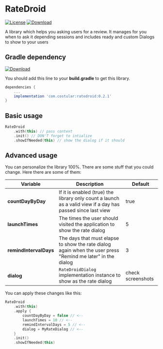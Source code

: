 # RateDroid

[![License](https://img.shields.io/badge/License-Apache%202.0-blue.svg)](https://opensource.org/licenses/Apache-2.0)
[ ![Download](https://api.bintray.com/packages/costular/maven/ratedroid/images/download.svg) ](https://bintray.com/costular/maven/ratedroid/_latestVersion)

A library which helps you asking users for a review. It manages for you when to ask it depending sessions and includes ready and custom Dialogs to show to your users

## Gradle dependency
[ ![Download](https://api.bintray.com/packages/costular/maven/ratedroid/images/download.svg) ](https://bintray.com/costular/maven/ratedroid/_latestVersion)

You should add this line to your **build.gradle** to get this library.

```groovy
dependencies {
    ...
    implementation 'com.costular:ratedroid:0.2.1'
}
```

## Basic usage

```kotlin
RateDroid
    .with(this) // pass context
    .init() // DON'T forget to intialize
    .showIfNeeded(this) // show the dialog if it should
```

## Advanced usage

You can personalize the library 100%. There are some stuff that you could change. Here there are some of them:

| Variable           | Description                                                                                                 | Default           |
|--------------------|-------------------------------------------------------------------------------------------------------------|-------------------|
| **countDayByDay**      | If it is enabled (true) the library only count a launch as a valid view if a day has passed since last view | true              |
| **launchTimes**        | The times the user should visited the application to show the rate dialog                                   | 5                 |
| **remindIntervalDays** | The days that must elapse to show the rate dialog again when the user press "Remind me later" in the dialog | 3                 |
| **dialog**             | `RateDroidDialog` implementation instance to show as the rate dialog                                          | check screenshots |

You can apply these changes like this:

```kotlin
RateDroid
    .with(this)
    .apply {
        countDayByDay = false // <--
        launchTimes = 10 // <--
        remindIntervalDays = 5 // <--
        dialog = MyRateDialog // <--
    }
    .init()
    .showIfNeeded(this)
```

